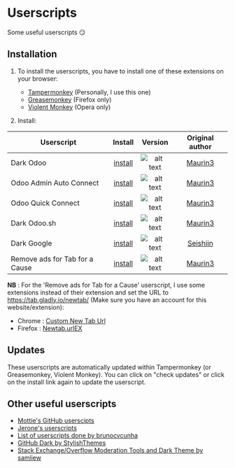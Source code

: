 # Userscripts

Some useful userscripts :smirk:

## Installation

1. To install the userscripts, you have to install one of these extensions on your browser:
   * [Tampermonkey](https://www.tampermonkey.net/) (Personally, I use this one)
   * [Greasemonkey](https://addons.mozilla.org/en-US/firefox/addon/greasemonkey/) (Firefox only)
   * [Violent Monkey](https://addons.opera.com/en/extensions/details/violent-monkey/) (Opera only)

2. Install:

| Userscript                     | Install            | Version                                                                            | Original author           |
|--------------------------------|:------------------:|:----------------------------------------------------------------------------------:| :------------------------:|
| Dark Odoo                      | [install][doo-raw] | ![alt text](https://img.shields.io/badge/Version-1.1-C4246A.svg "Version 1.1")     | [Maurin3][original-me]    |
| Odoo Admin Auto Connect        | [install][aac-raw] | ![alt text](https://img.shields.io/badge/Version-1.0-C4246A.svg "Version 1.0")     | [Maurin3][original-me]    |
| Odoo Quick Connect             | [install][oqc-raw] | ![alt text](https://img.shields.io/badge/Version-1.4.3-C4246A.svg "Version 1.4.3") | [Maurin3][original-me]    |
| Dark Odoo.sh                   | [install][dsh-raw] | ![alt text](https://img.shields.io/badge/Version-1.1-C4246A.svg "Version 1.1")     | [Maurin3][original-me]    |
| Dark Google                    | [install][dgo-raw] | ![alt text](https://img.shields.io/badge/Version-Alpha-C4246A.svg "Version Alpha") | [Seishiin][original-dgo]  |
| Remove ads for Tab for a Cause | [install][tfc-raw] | ![alt text](https://img.shields.io/badge/Version-Alpha-C4246A.svg "Version Alpha") | [Maurin3][original-me]    |

[doo-raw]: https://github.com/Maurin3/Userscripts/raw/master/dark-odoo.user.js
[aac-raw]: https://github.com/Maurin3/Userscripts/raw/master/odoo-admin-auto-connect.user.js
[oqc-raw]: https://github.com/Maurin3/Userscripts/raw/master/odoo-quick-connect.user.js
[dsh-raw]: https://github.com/Maurin3/Userscripts/raw/master/dark-odoo-sh.user.js
[dgo-raw]: https://github.com/Maurin3/Userscripts/raw/master/google-dark.user.js
[tfc-raw]: https://github.com/Maurin3/Userscripts/raw/master/no-ads-tab-for-a-cause.user.js

[original-dgo]: https://userstyles.org/styles/144028/google-clean-dark
[original-me]: https://github.com/Maurin3/Userscripts

**NB** : For the 'Remove ads for Tab for a Cause' userscript, I use some extensions instead of their extension and set the URL to <https://tab.gladly.io/newtab/> (Make sure you have an account for this website/extension):

* Chrome : [Custom New Tab Url](https://chrome.google.com/webstore/detail/custom-new-tab-url/mmjbdbjnoablegbkcklggeknkfcjkjia?utm_source=chrome-ntp-icon)
* Firefox : [Newtab.urlEX](https://addons.mozilla.org/en-US/firefox/addon/newtab-urlex/?src=search)

## Updates

These userscripts are automatically updated within Tampermonkey (or Greasemonkey, Violent Monkey). You can click on "check updates" or click on the install link again to update the userscript.

## Other useful userscripts

* [Mottie's GitHub userscipts](https://github.com/Mottie/GitHub-userscripts)
* [Jerone's userscripts](https://github.com/jerone/UserScripts)
* [List of userscripts done by brunocvcunha](https://github.com/brunocvcunha/awesome-userscripts)
* [GitHub Dark by StylishThemes](https://github.com/StylishThemes/GitHub-Dark)
* [Stack Exchange/Overflow Moderation Tools and Dark Theme by samliew](https://github.com/samliew/SO-mod-userscripts)
